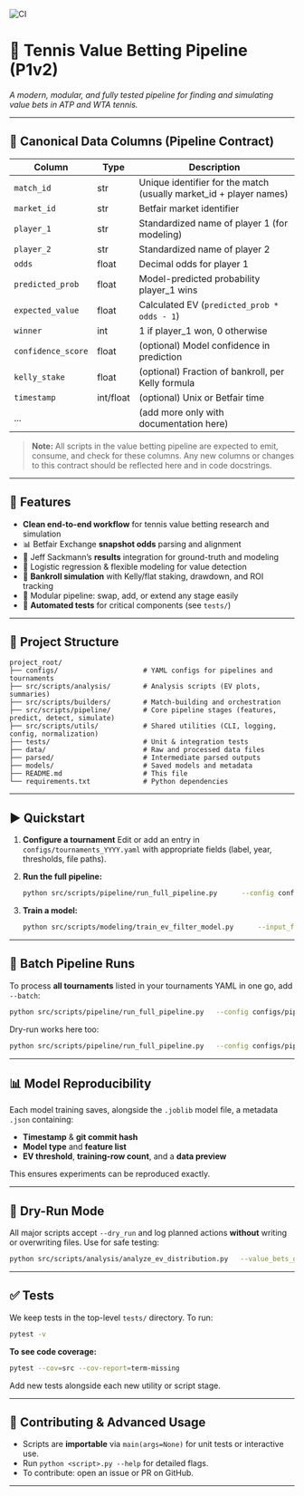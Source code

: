 ![CI](https://github.com/puntingpro/P1v2/actions/workflows/ci.yml/badge.svg)

# 🎾 Tennis Value Betting Pipeline (P1v2)

*A modern, modular, and fully tested pipeline for finding and simulating value bets in ATP and WTA tennis.*

---

## 📄 Canonical Data Columns (Pipeline Contract)

| Column             | Type      | Description                                                         |
| ------------------ | --------- | ------------------------------------------------------------------- |
| `match_id`         | str       | Unique identifier for the match (usually market_id + player names)   |
| `market_id`        | str       | Betfair market identifier                                           |
| `player_1`         | str       | Standardized name of player 1 (for modeling)                        |
| `player_2`         | str       | Standardized name of player 2                                       |
| `odds`             | float     | Decimal odds for player 1                                           |
| `predicted_prob`   | float     | Model-predicted probability player_1 wins                           |
| `expected_value`   | float     | Calculated EV (`predicted_prob * odds - 1`)                         |
| `winner`           | int       | 1 if player_1 won, 0 otherwise                                      |
| `confidence_score` | float     | (optional) Model confidence in prediction                           |
| `kelly_stake`      | float     | (optional) Fraction of bankroll, per Kelly formula                  |
| `timestamp`        | int/float | (optional) Unix or Betfair time                                     |
| ...                |           | (add more only with documentation here)                             |

> **Note:** All scripts in the value betting pipeline are expected to emit, consume, and check for these columns.
> Any new columns or changes to this contract should be reflected here and in code docstrings.

---

## 🚀 Features

* **Clean end-to-end workflow** for tennis value betting research and simulation
* 📊 Betfair Exchange **snapshot odds** parsing and alignment
* 📁 Jeff Sackmann’s **results** integration for ground-truth and modeling
* 🤖 Logistic regression & flexible modeling for value detection
* 🏦 **Bankroll simulation** with Kelly/flat staking, drawdown, and ROI tracking
* 🧩 Modular pipeline: swap, add, or extend any stage easily
* 🧪 **Automated tests** for critical components (see `tests/`)

---

## 📂 Project Structure

```
project_root/
├── configs/                     # YAML configs for pipelines and tournaments
├── src/scripts/analysis/        # Analysis scripts (EV plots, summaries)
├── src/scripts/builders/        # Match-building and orchestration
├── src/scripts/pipeline/        # Core pipeline stages (features, predict, detect, simulate)
├── src/scripts/utils/           # Shared utilities (CLI, logging, config, normalization)
├── tests/                       # Unit & integration tests
├── data/                        # Raw and processed data files
├── parsed/                      # Intermediate parsed outputs
├── models/                      # Saved models and metadata
├── README.md                    # This file
└── requirements.txt             # Python dependencies
```

---

## ▶️ Quickstart

1. **Configure a tournament**
   Edit or add an entry in `configs/tournaments_YYYY.yaml` with appropriate fields (label, year, thresholds, file paths).

2. **Run the full pipeline:**

   ```bash
   python src/scripts/pipeline/run_full_pipeline.py      --config configs/pipeline_run.yaml
   ```

3. **Train a model:**

   ```bash
   python src/scripts/modeling/train_ev_filter_model.py      --input_files data/your_train.csv      --output_model models/ev_filter.joblib      --min_ev 0.2
   ```

---

## 🔄 Batch Pipeline Runs

To process **all tournaments** listed in your tournaments YAML in one go, add `--batch`:

```bash
python src/scripts/pipeline/run_full_pipeline.py   --config configs/pipeline_run.yaml   --batch
```

Dry-run works here too:

```bash
python src/scripts/pipeline/run_full_pipeline.py   --config configs/pipeline_run.yaml   --batch   --dry_run
```

---

## 📊 Model Reproducibility

Each model training saves, alongside the `.joblib` model file, a metadata `.json` containing:

* **Timestamp** & **git commit hash**
* **Model type** and **feature list**
* **EV threshold**, **training-row count**, and a **data preview**

This ensures experiments can be reproduced exactly.

---

## 🧪 Dry-Run Mode

All major scripts accept `--dry_run` and log planned actions **without** writing or overwriting files. Use for safe testing:

```bash
python src/scripts/analysis/analyze_ev_distribution.py   --value_bets_glob "output/*_value_bets.csv"   --dry_run
```

---

## ✅ Tests

We keep tests in the top-level `tests/` directory. To run:

```bash
pytest -v
```

**To see code coverage:**

```bash
pytest --cov=src --cov-report=term-missing
```

Add new tests alongside each new utility or script stage.

---

## 📝 Contributing & Advanced Usage

* Scripts are **importable** via `main(args=None)` for unit tests or interactive use.
* Run `python <script>.py --help` for detailed flags.
* To contribute: open an issue or PR on GitHub.

---
